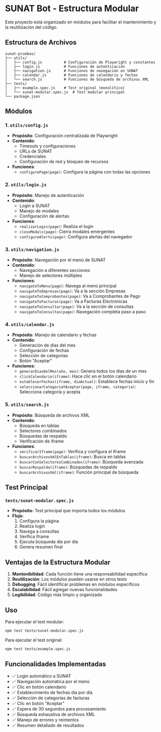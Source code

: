 # SUNAT Bot - Estructura Modular

Este proyecto está organizado en módulos para facilitar el mantenimiento y la reutilización del código.

## Estructura de Archivos

```
sunat-pruebas/
├── utils/
│   ├── config.js          # Configuración de Playwright y constantes
│   ├── login.js           # Funciones de autenticación
│   ├── navigation.js      # Funciones de navegación en SUNAT
│   ├── calendar.js        # Funciones de calendario y fechas
│   └── search.js          # Funciones de búsqueda de archivos XML
├── tests/
│   ├── example.spec.js    # Test original (monolítico)
│   └── sunat-modular.spec.js  # Test modular principal
└── package.json
```

## Módulos

### 1. `utils/config.js`
- **Propósito**: Configuración centralizada de Playwright
- **Contenido**:
  - Timeouts y configuraciones
  - URLs de SUNAT
  - Credenciales
  - Configuración de red y bloqueo de recursos
- **Funciones**:
  - `configurePage(page)`: Configura la página con todas las opciones

### 2. `utils/login.js`
- **Propósito**: Manejo de autenticación
- **Contenido**:
  - Login a SUNAT
  - Manejo de modales
  - Configuración de alertas
- **Funciones**:
  - `realizarLogin(page)`: Realiza el login
  - `closeModals(page)`: Cierra modales emergentes
  - `configureAlerts(page)`: Configura alertas del navegador

### 3. `utils/navigation.js`
- **Propósito**: Navegación por el menú de SUNAT
- **Contenido**:
  - Navegación a diferentes secciones
  - Manejo de selectores múltiples
- **Funciones**:
  - `navigateToMenu(page)`: Navega al menú principal
  - `navigateToEmpresas(page)`: Va a la sección Empresas
  - `navigateToComprobantes(page)`: Va a Comprobantes de Pago
  - `navigateToFacturas(page)`: Va a Facturas Electrónicas
  - `navigateToConsultar(page)`: Va a la sección de consultas
  - `navigateToConsultas(page)`: Navegación completa paso a paso

### 4. `utils/calendar.js`
- **Propósito**: Manejo de calendario y fechas
- **Contenido**:
  - Generación de días del mes
  - Configuración de fechas
  - Selección de categorías
  - Botón "Aceptar"
- **Funciones**:
  - `generarDiasDelMes(año, mes)`: Genera todos los días de un mes
  - `clickCalendario(iframe)`: Hace clic en el botón calendario
  - `establecerFechas(iframe, diaActual)`: Establece fechas inicio y fin
  - `seleccionarCategoriaYAceptar(page, iframe, categoria)`: Selecciona categoría y acepta

### 5. `utils/search.js`
- **Propósito**: Búsqueda de archivos XML
- **Contenido**:
  - Búsqueda en tablas
  - Selectores combinados
  - Búsquedas de respaldo
  - Verificación de iframe
- **Funciones**:
  - `verificarIframe(page)`: Verifica y configura el iframe
  - `buscarArchivosXmlEnTablas(iframe)`: Busca en tablas
  - `buscarConSelectoresCombinados(iframe)`: Búsqueda avanzada
  - `buscarRespaldo(iframe)`: Búsquedas de respaldo
  - `buscarArchivosXml(iframe)`: Función principal de búsqueda

## Test Principal

### `tests/sunat-modular.spec.js`
- **Propósito**: Test principal que importa todos los módulos
- **Flujo**:
  1. Configura la página
  2. Realiza login
  3. Navega a consultas
  4. Verifica iframe
  5. Ejecuta búsqueda día por día
  6. Genera resumen final

## Ventajas de la Estructura Modular

1. **Mantenibilidad**: Cada función tiene una responsabilidad específica
2. **Reutilización**: Los módulos pueden usarse en otros tests
3. **Debugging**: Fácil identificar problemas en módulos específicos
4. **Escalabilidad**: Fácil agregar nuevas funcionalidades
5. **Legibilidad**: Código más limpio y organizado

## Uso

Para ejecutar el test modular:

```bash
npm test tests/sunat-modular.spec.js
```

Para ejecutar el test original:

```bash
npm test tests/example.spec.js
```

## Funcionalidades Implementadas

- ✅ Login automático a SUNAT
- ✅ Navegación automática por el menú
- ✅ Clic en botón calendario
- ✅ Establecimiento de fechas día por día
- ✅ Selección de categorías de facturas
- ✅ Clic en botón "Aceptar"
- ✅ Espera de 30 segundos para procesamiento
- ✅ Búsqueda exhaustiva de archivos XML
- ✅ Manejo de errores y reintentos
- ✅ Resumen detallado de resultados
